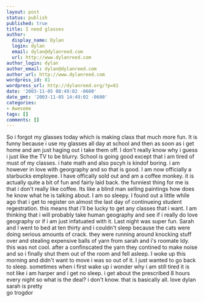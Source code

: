 ```yaml
---
layout: post
status: publish
published: true
title: I need glasses
author:
  display_name: Dylan
  login: dylan
  email: dylan@dylanreed.com
  url: http://www.dylanreed.com
author_login: dylan
author_email: dylan@dylanreed.com
author_url: http://www.dylanreed.com
wordpress_id: 81
wordpress_url: http://dylanreed.org/?p=81
date: '2003-11-05 08:49:02 -0600'
date_gmt: '2003-11-05 14:49:02 -0600'
categories:
- Awesome
tags: []
comments: []
---
```

<p>So i forgot my glasses today which is making class that much more fun. It is funny because i use my glasses all day at school and then as soon as i get home and am just haging out i take them off. I don't really know why i guess i just like the TV to be blurry. School is going good except that i am tired of must of my classes. i hate math and also pscyh is kindof boring. i am however in love with georgraphy and so that is good. I am now officially a starbucks employee. I have offically sold out and am a coffee monkey. it is actually quite a bit of fun and fairly laid back. the funniest thing for me is that i don't really like coffee. Its like a blind man selling paintings how does he know what he is talking about. I am so sleepy. I found out a little while ago that i get to register on almost the last day of continueing student regestration. this means that i'll be lucky to get any classes that i want. I am thinking that i will probably take human geography and see if i really do love geography or if i am just infatuated with it. Last night was super fun. Sarah and I went to bed at ten thirty and i couldn't sleep because the cats were doing serious amounts of crack. they were running around knocking stuff over and stealing expensive balls of yarn from sarah and i's roomate Idy. this was not cool. after a confinscated the yarn they contined to make noise and so i finally shut them out of the room and fell asleep. I woke up this morning and didn't want to move i was so out of it. I just wanted to go back to sleep. sometimes when i first wake up i wonder why i am still tired it is not like i am harper and i get no sleep. i get about the prescribed 8 hours every night so what is the deal? i don't know. that is basically all. love dylan<br />
sarah is pretty<br />
go trogdor</p>
